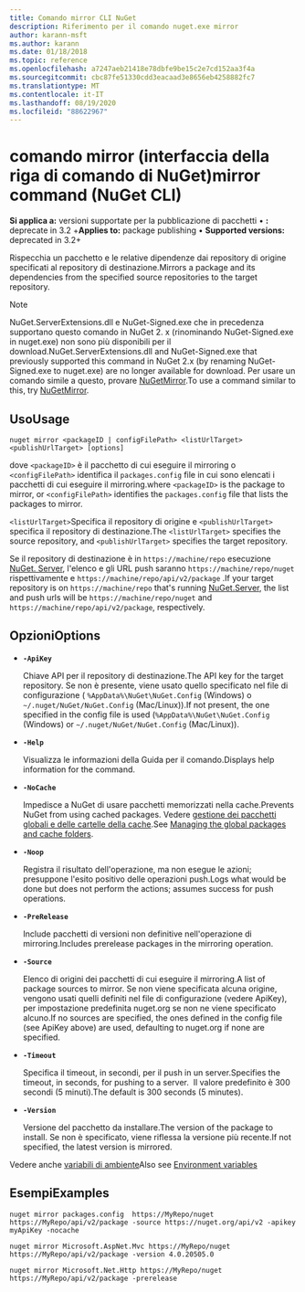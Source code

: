```yaml
---
title: Comando mirror CLI NuGet
description: Riferimento per il comando nuget.exe mirror
author: karann-msft
ms.author: karann
ms.date: 01/18/2018
ms.topic: reference
ms.openlocfilehash: a7247aeb21418e78dbfe9be15c2e7cd152aa3f4a
ms.sourcegitcommit: cbc87fe51330cdd3eacaad3e8656eb4258882fc7
ms.translationtype: MT
ms.contentlocale: it-IT
ms.lasthandoff: 08/19/2020
ms.locfileid: "88622967"
---
```

# <a name="mirror-command-nuget-cli"></a><span data-ttu-id="1e3f4-103">comando mirror (interfaccia della riga di comando di NuGet)</span><span class="sxs-lookup"><span data-stu-id="1e3f4-103">mirror command (NuGet CLI)</span></span>

<span data-ttu-id="1e3f4-104">**Si applica a:** versioni supportate per la pubblicazione di pacchetti &bullet; **:** deprecate in 3.2 +</span><span class="sxs-lookup"><span data-stu-id="1e3f4-104">**Applies to:** package publishing &bullet; **Supported versions:** deprecated in 3.2+</span></span>

<span data-ttu-id="1e3f4-105">Rispecchia un pacchetto e le relative dipendenze dai repository di origine specificati al repository di destinazione.</span><span class="sxs-lookup"><span data-stu-id="1e3f4-105">Mirrors a package and its dependencies from the specified source repositories to the target repository.</span></span>

> [!NOTE]
> <span data-ttu-id="1e3f4-106">NuGet.ServerExtensions.dll e NuGet-Signed.exe che in precedenza supportano questo comando in NuGet 2. x (rinominando NuGet-Signed.exe in nuget.exe) non sono più disponibili per il download.</span><span class="sxs-lookup"><span data-stu-id="1e3f4-106">NuGet.ServerExtensions.dll and NuGet-Signed.exe that previously supported this command in NuGet 2.x (by renaming NuGet-Signed.exe to nuget.exe) are no longer available for download.</span></span> <span data-ttu-id="1e3f4-107">Per usare un comando simile a questo, provare [NuGetMirror](https://www.nuget.org/packages/NuGetMirror/).</span><span class="sxs-lookup"><span data-stu-id="1e3f4-107">To use a command similar to this, try [NuGetMirror](https://www.nuget.org/packages/NuGetMirror/).</span></span>

## <a name="usage"></a><span data-ttu-id="1e3f4-108">Uso</span><span class="sxs-lookup"><span data-stu-id="1e3f4-108">Usage</span></span>

```cli
nuget mirror <packageID | configFilePath> <listUrlTarget> <publishUrlTarget> [options]
```

<span data-ttu-id="1e3f4-109">dove `<packageID>` è il pacchetto di cui eseguire il mirroring o `<configFilePath>` identifica il `packages.config` file in cui sono elencati i pacchetti di cui eseguire il mirroring.</span><span class="sxs-lookup"><span data-stu-id="1e3f4-109">where `<packageID>` is the package to mirror, or `<configFilePath>` identifies the `packages.config` file that lists the packages to mirror.</span></span>

<span data-ttu-id="1e3f4-110">`<listUrlTarget>`Specifica il repository di origine e `<publishUrlTarget>` specifica il repository di destinazione.</span><span class="sxs-lookup"><span data-stu-id="1e3f4-110">The `<listUrlTarget>` specifies the source repository, and `<publishUrlTarget>` specifies the target repository.</span></span>

<span data-ttu-id="1e3f4-111">Se il repository di destinazione è in `https://machine/repo` esecuzione [NuGet. Server](../../hosting-packages/nuget-server.md), l'elenco e gli URL push saranno `https://machine/repo/nuget` rispettivamente e `https://machine/repo/api/v2/package` .</span><span class="sxs-lookup"><span data-stu-id="1e3f4-111">If your target repository is on `https://machine/repo` that's running [NuGet.Server](../../hosting-packages/nuget-server.md), the list and push urls will be `https://machine/repo/nuget` and `https://machine/repo/api/v2/package`, respectively.</span></span>

## <a name="options"></a><span data-ttu-id="1e3f4-112">Opzioni</span><span class="sxs-lookup"><span data-stu-id="1e3f4-112">Options</span></span>

- **`-ApiKey`**

  <span data-ttu-id="1e3f4-113">Chiave API per il repository di destinazione.</span><span class="sxs-lookup"><span data-stu-id="1e3f4-113">The API key for the target repository.</span></span> <span data-ttu-id="1e3f4-114">Se non è presente, viene usato quello specificato nel file di configurazione ( `%AppData%\NuGet\NuGet.Config` (Windows) o `~/.nuget/NuGet/NuGet.Config` (Mac/Linux)).</span><span class="sxs-lookup"><span data-stu-id="1e3f4-114">If not present,  the one specified in the config file is used (`%AppData%\NuGet\NuGet.Config` (Windows) or `~/.nuget/NuGet/NuGet.Config` (Mac/Linux)).</span></span>

- **`-Help`**

  <span data-ttu-id="1e3f4-115">Visualizza le informazioni della Guida per il comando.</span><span class="sxs-lookup"><span data-stu-id="1e3f4-115">Displays help information for the command.</span></span>

- **`-NoCache`**

  <span data-ttu-id="1e3f4-116">Impedisce a NuGet di usare pacchetti memorizzati nella cache.</span><span class="sxs-lookup"><span data-stu-id="1e3f4-116">Prevents NuGet from using cached packages.</span></span> <span data-ttu-id="1e3f4-117">Vedere [gestione dei pacchetti globali e delle cartelle della cache](../../consume-packages/managing-the-global-packages-and-cache-folders.md).</span><span class="sxs-lookup"><span data-stu-id="1e3f4-117">See [Managing the global packages and cache folders](../../consume-packages/managing-the-global-packages-and-cache-folders.md).</span></span>

- **`-Noop`**

  <span data-ttu-id="1e3f4-118">Registra il risultato dell'operazione, ma non esegue le azioni; presuppone l'esito positivo delle operazioni push.</span><span class="sxs-lookup"><span data-stu-id="1e3f4-118">Logs what would be done but does not perform the actions; assumes success for push operations.</span></span>

- **`-PreRelease`**

  <span data-ttu-id="1e3f4-119">Include pacchetti di versioni non definitive nell'operazione di mirroring.</span><span class="sxs-lookup"><span data-stu-id="1e3f4-119">Includes prerelease packages in the mirroring operation.</span></span>

- **`-Source`**

  <span data-ttu-id="1e3f4-120">Elenco di origini dei pacchetti di cui eseguire il mirroring.</span><span class="sxs-lookup"><span data-stu-id="1e3f4-120">A list of package sources to mirror.</span></span> <span data-ttu-id="1e3f4-121">Se non viene specificata alcuna origine, vengono usati quelli definiti nel file di configurazione (vedere ApiKey), per impostazione predefinita nuget.org se non ne viene specificato alcuno.</span><span class="sxs-lookup"><span data-stu-id="1e3f4-121">If no sources are specified, the ones defined in the config file (see ApiKey above) are used, defaulting to nuget.org if none are specified.</span></span>

- **`-Timeout`**

  <span data-ttu-id="1e3f4-122">Specifica il timeout, in secondi, per il push in un server.</span><span class="sxs-lookup"><span data-stu-id="1e3f4-122">Specifies the timeout, in seconds, for pushing to a server.</span></span> <span data-ttu-id="1e3f4-123"> Il valore predefinito è 300 secondi (5 minuti).</span><span class="sxs-lookup"><span data-stu-id="1e3f4-123">The default is 300 seconds (5 minutes).</span></span>

- **`-Version`**

  <span data-ttu-id="1e3f4-124">Versione del pacchetto da installare.</span><span class="sxs-lookup"><span data-stu-id="1e3f4-124">The version of the package to install.</span></span> <span data-ttu-id="1e3f4-125">Se non è specificato, viene riflessa la versione più recente.</span><span class="sxs-lookup"><span data-stu-id="1e3f4-125">If not specified, the latest version is mirrored.</span></span>

<span data-ttu-id="1e3f4-126">Vedere anche [variabili di ambiente](cli-ref-environment-variables.md)</span><span class="sxs-lookup"><span data-stu-id="1e3f4-126">Also see [Environment variables](cli-ref-environment-variables.md)</span></span>

## <a name="examples"></a><span data-ttu-id="1e3f4-127">Esempi</span><span class="sxs-lookup"><span data-stu-id="1e3f4-127">Examples</span></span>

```cli
nuget mirror packages.config  https://MyRepo/nuget https://MyRepo/api/v2/package -source https://nuget.org/api/v2 -apikey myApiKey -nocache

nuget mirror Microsoft.AspNet.Mvc https://MyRepo/nuget https://MyRepo/api/v2/package -version 4.0.20505.0

nuget mirror Microsoft.Net.Http https://MyRepo/nuget https://MyRepo/api/v2/package -prerelease
```
